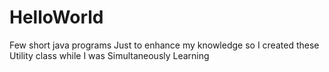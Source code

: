 # HelloWorld
Few short java programs
Just to enhance my knowledge so I created these Utility class while I was Simultaneously Learning
